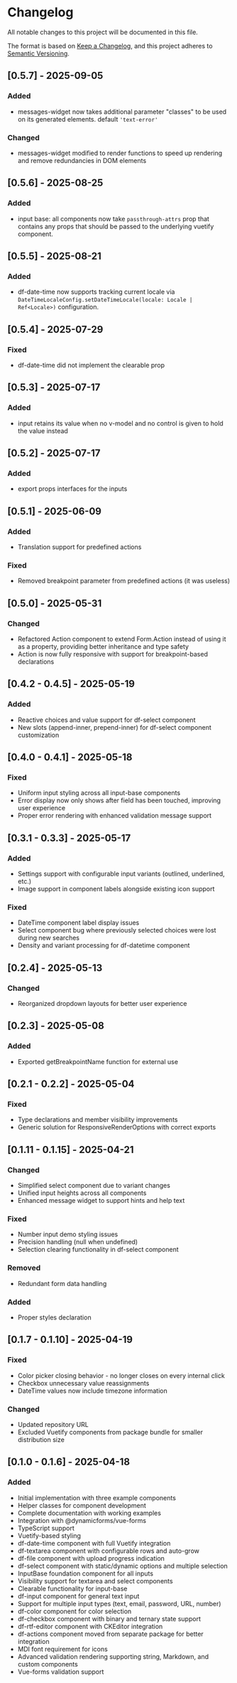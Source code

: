 # Changelog

All notable changes to this project will be documented in this file.

The format is based on [Keep a Changelog](https://keepachangelog.com/en/1.0.0/),
and this project adheres to [Semantic Versioning](https://semver.org/spec/v2.0.0.html).

## [0.5.7] - 2025-09-05

### Added
- messages-widget now takes additional parameter "classes" to be used on its generated elements. default `'text-error'`

### Changed
- messages-widget modified to render functions to speed up rendering and remove redundancies in DOM elements

## [0.5.6] - 2025-08-25

### Added
- input base: all components now take `passthrough-attrs` prop that contains any props that should be passed to the 
  underlying vuetify component.

## [0.5.5] - 2025-08-21

### Added
- df-date-time now supports tracking current locale via 
  `DateTimeLocaleConfig.setDateTimeLocale(locale: Locale | Ref<Locale>)` configuration.

## [0.5.4] - 2025-07-29

### Fixed
- df-date-time did not implement the clearable prop

## [0.5.3] - 2025-07-17

### Added
- input retains its value when no v-model and no control is given to hold the value instead

## [0.5.2] - 2025-07-17

### Added
- export props interfaces for the inputs

## [0.5.1] - 2025-06-09

### Added
- Translation support for predefined actions

### Fixed
- Removed breakpoint parameter from predefined actions (it was useless)

## [0.5.0] - 2025-05-31

### Changed
- Refactored Action component to extend Form.Action instead of using it as a property, providing better 
  inheritance and type safety
- Action is now fully responsive with support for breakpoint-based declarations

## [0.4.2 - 0.4.5] - 2025-05-19

### Added
- Reactive choices and value support for df-select component
- New slots (append-inner, prepend-inner) for df-select component customization

## [0.4.0 - 0.4.1] - 2025-05-18

### Fixed
- Uniform input styling across all input-base components
- Error display now only shows after field has been touched, improving user experience
- Proper error rendering with enhanced validation message support

## [0.3.1 - 0.3.3] - 2025-05-17

### Added
- Settings support with configurable input variants (outlined, underlined, etc.)
- Image support in component labels alongside existing icon support

### Fixed
- DateTime component label display issues
- Select component bug where previously selected choices were lost during new searches
- Density and variant processing for df-datetime component

## [0.2.4] - 2025-05-13

### Changed
- Reorganized dropdown layouts for better user experience

## [0.2.3] - 2025-05-08

### Added
- Exported getBreakpointName function for external use

## [0.2.1 - 0.2.2] - 2025-05-04

### Fixed
- Type declarations and member visibility improvements
- Generic solution for ResponsiveRenderOptions with correct exports

## [0.1.11 - 0.1.15] - 2025-04-21

### Changed
- Simplified select component due to variant changes
- Unified input heights across all components
- Enhanced message widget to support hints and help text

### Fixed
- Number input demo styling issues
- Precision handling (null when undefined)
- Selection clearing functionality in df-select component

### Removed
- Redundant form data handling

### Added
- Proper styles declaration

## [0.1.7 - 0.1.10] - 2025-04-19

### Fixed
- Color picker closing behavior - no longer closes on every internal click
- Checkbox unnecessary value reassignments
- DateTime values now include timezone information

### Changed
- Updated repository URL
- Excluded Vuetify components from package bundle for smaller distribution size

## [0.1.0 - 0.1.6] - 2025-04-18

### Added
- Initial implementation with three example components
- Helper classes for component development
- Complete documentation with working examples
- Integration with @dynamicforms/vue-forms
- TypeScript support
- Vuetify-based styling
- df-date-time component with full Vuetify integration
- df-textarea component with configurable rows and auto-grow
- df-file component with upload progress indication
- df-select component with static/dynamic options and multiple selection
- InputBase foundation component for all inputs
- Visibility support for textarea and select components
- Clearable functionality for input-base
- df-input component for general text input
- Support for multiple input types (text, email, password, URL, number)
- df-color component for color selection
- df-checkbox component with binary and ternary state support
- df-rtf-editor component with CKEditor integration
- df-actions component moved from separate package for better integration
- MDI font requirement for icons
- Advanced validation rendering supporting string, Markdown, and custom components
- Vue-forms validation support
